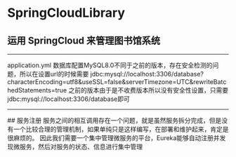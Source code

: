 # SpringCloudLibrary
## 运用 SpringCloud 来管理图书馆系统 
<hr>
application.yml 数据库配置MySQL8.0不同于之前的版本，存在安全检测的问题，所以在设置url的时候需要
jdbc:mysql://localhost:3306/database?characterEncoding=utf8&useSSL=false&serverTimezone=UTC&rewriteBatchedStatements=true
之前的版本由于是不收费版本所以没有安全性设置，只需要jdbc:mysql://localhost:3306/database即可

<hr>
## 服务注册
服务之间的相互调用存在一个问题，就是虽然服务拆分完成，但是没有一个比较合理的管理机制，如果单纯只是这样编写，在部署和维护起来，肯定是很麻烦的。
因此我们需要一个集中管理微服务的平台，Eureka能够自动注册并发现微服务，然后对服务的状态、信息进行集中管理
